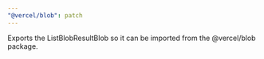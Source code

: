 ```yaml
---
"@vercel/blob": patch
---
```


Exports the ListBlobResultBlob so it can be imported from the @vercel/blob package.
